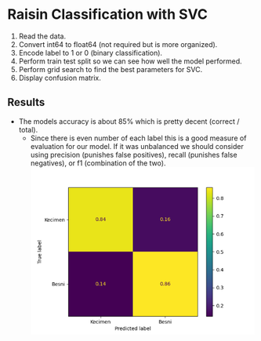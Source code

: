 # Raisin Classification with SVC
1) Read the data.
2) Convert int64 to float64 (not required but is more organized).
3) Encode label to 1 or 0 (binary classification).
4) Perform train test split so we can see how well the model performed.
5) Perform grid search to find the best parameters for SVC.
6) Display confusion matrix.
## Results
- The models accuracy is about 85% which is pretty decent (correct / total).
  - Since there is even number of each label this is a good measure of evaluation for our model. If it was unbalanced we should consider using precision (punishes false positives), recall (punishes false negatives), or f1 (combination of the two).
![alt text](Figure_1.png)